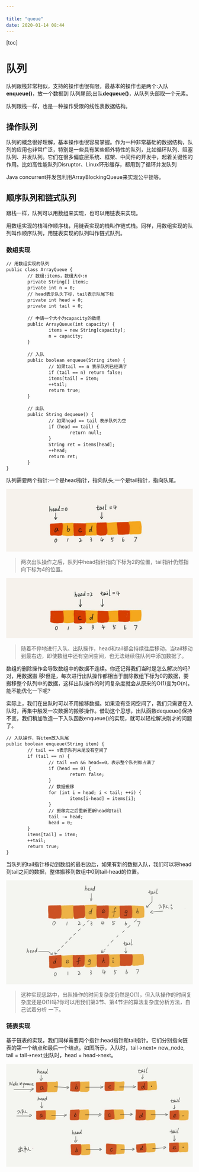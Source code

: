 ```yaml
---

title: "queue"
date: 2020-01-14 08:44
---
```

[toc]



# 队列

队列跟栈非常相似，支持的操作也很有限，最基本的操作也是两个:入队**enqueue()**，放一个数据到 队列尾部;出队**dequeue()**，从队列头部取一个元素。



队列跟栈一样，也是一种操作受限的线性表数据结构。



## 操作队列

队列的概念很好理解，基本操作也很容易掌握。作为一种非常基础的数据结构，队列的应用也非常广泛，特别是一些具有某些额外特性的队列，比如循环队列、阻塞队列、并发队列。它们在很多偏底层系统、框架、中间件的开发中，起着关键性的作用。比如高性能队列Disruptor、Linux环形缓存，都用到了循环并发队列

Java concurrent并发包利用ArrayBlockingQueue来实现公平锁等。





## 顺序队列和链式队列

跟栈一样，队列可以用数组来实现，也可以用链表来实现。

用数组实现的栈叫作顺序栈，用链表实现的栈叫作链式栈。同样，用数组实现的队列叫作顺序队列，用链表实现的队列叫作链式队列。



### 数组实现

```
// 用数组实现的队列
public class ArrayQueue {
		// 数组:items，数组大小:n
		private String[] items;
		private int n = 0;
		// head表示队头下标，tail表示队尾下标
		private int head = 0;
		private int tail = 0;
		
		// 申请一个大小为capacity的数组
		public ArrayQueue(int capacity) {
			 	items = new String[capacity];
			 	n = capacity;
		}
		
		// 入队
		public boolean enqueue(String item) {
				// 如果tail == n 表示队列已经满了
				if (tail == n) return false;
				items[tail] = item;
				++tail;
				return true;
		}
		
		// 出队
		public String dequeue() {
				// 如果head == tail 表示队列为空
				if (head == tail) {
						return null;
				}
				String ret = items[head];
				++head;
				return ret;
		}
}
```



队列需要两个指针:一个是head指针，指向队头;一个是tail指针，指向队尾。

![image-20200115085915283](image-20200115085915283.png)

> 两次出队操作之后，队列中head指针指向下标为2的位置，tail指针仍然指向下标为4的位置。



![image-20200115090021627](image-20200115090021627.png)

> 随着不停地进行入队、出队操作，head和tail都会持续往后移动。当tail移动到最右边，即使数组中还有空闲空间，也无法继续往队列中添加数据了。



数组的删除操作会导致数组中的数据不连续。你还记得我们当时是怎么解决的吗?对，用数据搬 移!但是，每次进行出队操作都相当于删除数组下标为0的数据，要搬移整个队列中的数据，这样出队操作的时间复杂度就会从原来的O(1)变为O(n)。能不能优化一下呢? 

实际上，我们在出队时可以不用搬移数据。如果没有空闲空间了，我们只需要在入队时，再集中触发一次数据的搬移操作。借助这个思想，出队函数dequeue()保持不变，我们稍加改造一下入队函数enqueue()的实现，就可以轻松解决刚才的问题了。





```
// 入队操作，将item放入队尾
public boolean enqueue(String item) {
		// tail == n表示队列末尾没有空间了
		if (tail == n) {
				// tail ==n && head==0，表示整个队列都占满了
				if (head == 0) {
						return false;
				}
				// 数据搬移
				for (int i = head; i < tail; ++i) {
						items[i-head] = items[i];
				}
				// 搬移完之后重新更新head和tail
				tail -= head;
				head = 0;
		}
		items[tail] = item;
		++tail;
		return true;
}
```

当队列的tail指针移动到数组的最右边后，如果有新的数据入队，我们可以将head到tail之间的数据，整体搬移到数组中0到tail-head的位置。

![image-20200119102536851](queue.assets/image-20200119102536851.png)

> 这种实现思路中，出队操作的时间复杂度仍然是O(1)，但入队操作的时间复杂度还是O(1)吗?你可以用我们第3节、第4节讲的算法复杂度分析方法，自己试着分析 一下。



### 链表实现

基于链表的实现，我们同样需要两个指针:head指针和tail指针。它们分别指向链表的第一个结点和最后一个结点。如图所示，入队时，tail->next= new_node, tail = tail->next;出队时，head = head->next。

![image-20200119103407494](queue.assets/image-20200119103407494.png)



